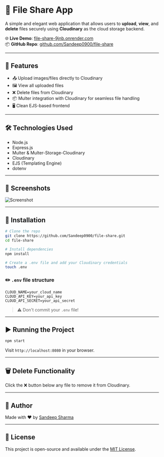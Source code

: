 # 📁 File Share App

A simple and elegant web application that allows users to **upload**, **view**, and **delete** files securely using **Cloudinary** as the cloud storage backend.

🌐 **Live Demo**: [file-share-9jnb.onrender.com](https://file-share-9jnb.onrender.com)  
📦 **GitHub Repo**: [github.com/Sandeep0900/file-share](https://github.com/Sandeep0900/file-share)

---

## 🚀 Features

- 📤 Upload images/files directly to Cloudinary
- 🖼️ View all uploaded files
- ❌ Delete files from Cloudinary
- 📦 Multer integration with Cloudinary for seamless file handling
- 🖥️ Clean EJS-based frontend

---

## 🛠️ Technologies Used

- Node.js
- Express.js
- Multer & Multer-Storage-Cloudinary
- Cloudinary
- EJS (Templating Engine)
- dotenv

---

## 📸 Screenshots

![Screenshot](https://user-images.githubusercontent.com/your-screenshot.png) <!-- Optional: replace with real image -->

---

## 🔧 Installation

```bash
# Clone the repo
git clone https://github.com/Sandeep0900/file-share.git
cd file-share

# Install dependencies
npm install

# Create a .env file and add your Cloudinary credentials
touch .env
```

### ✏️ `.env` file structure

```
CLOUD_NAME=your_cloud_name
CLOUD_API_KEY=your_api_key
CLOUD_API_SECRET=your_api_secret
```

> ⚠️ Don't commit your `.env` file!

---

## ▶️ Running the Project

```bash
npm start
```

Visit `http://localhost:8080` in your browser.

---

## 🗑️ Delete Functionality

Click the ❌ button below any file to remove it from Cloudinary.

---

## 🙌 Author

Made with ❤️ by [Sandeep Sharma](https://github.com/Sandeep0900)

---

## 📄 License

This project is open-source and available under the [MIT License](LICENSE).

```
